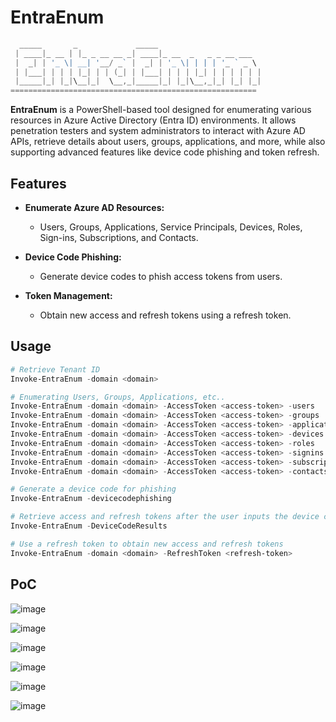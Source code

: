 # EntraEnum
```powershell
  _____       _             _____                       
 | ____|_ __ | |_ _ __ __ _| ____|_ __  _   _ _ __ ___  
 |  _| | '_ \| __| '__/ _` |  _| | '_ \| | | | '_ ` _ \ 
 | |___| | | | |_| | | (_| | |___| | | | |_| | | | | | |
 |_____|_| |_|\__|_|  \__,_|_____|_| |_|\__,_|_| |_| |_|
======================================================= 

```
**EntraEnum** is a PowerShell-based tool designed for enumerating various resources in Azure Active Directory (Entra ID) environments. It allows penetration testers and system administrators to interact with Azure AD APIs, retrieve details about users, groups, applications, and more, while also supporting advanced features like device code phishing and token refresh.

## Features

- **Enumerate Azure AD Resources:** 
  - Users, Groups, Applications, Service Principals, Devices, Roles, Sign-ins, Subscriptions, and Contacts.
  
- **Device Code Phishing:**
  - Generate device codes to phish access tokens from users.

- **Token Management:**
  - Obtain new access and refresh tokens using a refresh token.

## Usage
```powershell
# Retrieve Tenant ID
Invoke-EntraEnum -domain <domain>
```
```powershell
# Enumerating Users, Groups, Applications, etc..
Invoke-EntraEnum -domain <domain> -AccessToken <access-token> -users
Invoke-EntraEnum -domain <domain> -AccessToken <access-token> -groups
Invoke-EntraEnum -domain <domain> -AccessToken <access-token> -applications
Invoke-EntraEnum -domain <domain> -AccessToken <access-token> -devices
Invoke-EntraEnum -domain <domain> -AccessToken <access-token> -roles
Invoke-EntraEnum -domain <domain> -AccessToken <access-token> -signins
Invoke-EntraEnum -domain <domain> -AccessToken <access-token> -subscriptions
Invoke-EntraEnum -domain <domain> -AccessToken <access-token> -contacts
```
```powershell
# Generate a device code for phishing
Invoke-EntraEnum -devicecodephishing
```
```powershell
# Retrieve access and refresh tokens after the user inputs the device code
Invoke-EntraEnum -DeviceCodeResults
```
```powershell
# Use a refresh token to obtain new access and refresh tokens
Invoke-EntraEnum -domain <domain> -RefreshToken <refresh-token>
```

## PoC

![image](https://github.com/user-attachments/assets/05e3d9a8-d16f-4900-9db3-76b251bc94f0)

![image](https://github.com/user-attachments/assets/0edb98aa-3d7e-41a4-8f6b-91be27f25e41)

![image](https://github.com/user-attachments/assets/a61ff6de-0fa5-46ff-87be-90d8c1edc5f8)

![image](https://github.com/user-attachments/assets/3c9d0c35-6589-4c90-9f01-8faf62d448d2)

![image](https://github.com/user-attachments/assets/888af075-1673-4691-881c-7c794a7d2825)

![image](https://github.com/user-attachments/assets/fd13875c-1da3-465a-a8f1-f80d394b6284)
